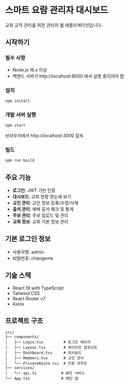 # 스마트 요람 관리자 대시보드

교회 교적 관리를 위한 관리자 웹 애플리케이션입니다.

## 시작하기

### 필수 사항

- Node.js 16.x 이상
- 백엔드 서버가 http://localhost:8000 에서 실행 중이어야 함

### 설치

```bash
npm install
```

### 개발 서버 실행

```bash
npm start
```

브라우저에서 http://localhost:3000 접속

### 빌드

```bash
npm run build
```

## 주요 기능

- **로그인**: JWT 기반 인증
- **대시보드**: 교회 현황 한눈에 보기
- **교인 관리**: 교인 정보 등록/수정/삭제
- **출석 관리**: 예배 출석 체크 및 통계
- **주보 관리**: 주보 업로드 및 관리
- **교회 정보**: 교회 기본 정보 관리

## 기본 로그인 정보

- 사용자명: admin
- 비밀번호: changeme

## 기술 스택

- React 19 with TypeScript
- Tailwind CSS
- React Router v7
- Axios

## 프로젝트 구조

```
src/
├── components/
│   ├── Login.tsx         # 로그인 페이지
│   ├── Layout.tsx        # 레이아웃 컴포넌트
│   ├── Dashboard.tsx     # 대시보드
│   ├── Members.tsx       # 교인 관리
│   └── PrivateRoute.tsx  # 인증 라우트
├── services/
│   └── api.ts           # API 서비스
└── App.tsx              # 메인 앱
```
